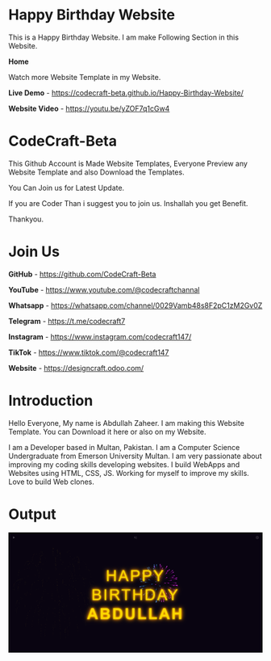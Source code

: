 # Happy Birthday Website
This is a Happy Birthday Website. I am make Following Section in this Website.

**Home**

Watch more Website Template in my Website.

**Live Demo** - https://codecraft-beta.github.io/Happy-Birthday-Website/

**Website Video** - https://youtu.be/yZOF7q1cGw4

# CodeCraft-Beta

This Github Account is Made Website Templates, Everyone Preview any Website Template and also Download the Templates.

You Can Join us for Latest Update. 

If you are Coder Than i suggest you to join us. Inshallah you get Benefit.

Thankyou.

# Join Us

**GitHub** - https://github.com/CodeCraft-Beta

**YouTube** - https://www.youtube.com/@codecraftchannal

**Whatsapp** - https://whatsapp.com/channel/0029Vamb48s8F2pC1zM2Gv0Z

**Telegram**  - https://t.me/codecraft7

**Instagram** - https://www.instagram.com/codecraft147/

**TikTok** - https://www.tiktok.com/@codecraft147

**Website** - https://designcraft.odoo.com/

# Introduction

Hello Everyone, My name is Abdullah Zaheer. I am making this Website Template. You can Download it here or also on my Website.

I am a Developer based in Multan, Pakistan. I am a Computer Science Undergraduate from Emerson University Multan. I am very passionate about improving my coding skills developing websites. I build WebApps and Websites using HTML, CSS, JS. Working for myself to improve my skills. Love to build Web clones.

# Output
![Image](https://github.com/CodeCraft-Beta/Happy-Birthday-Website/blob/main/Website.png?raw=true)

